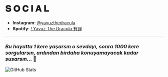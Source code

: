 <h1>𝐒 𝐎 𝐂 𝐈 𝐀 𝐋</h1>

- **Instagram**: [@yavuzthedracula](https://www.instagram.com/yavuzthedracula)
- **Spotify**: [! Yavuz The Dracula 有罪](https://open.spotify.com/playlist/6x11UxMCht0JU1F9vvkrUG)

<hr>

<h3><i>Bu hayatta 1 kere yaşarsın o sevdayı, sonra 1000 kere sorgularsın, ardından birdaha konuşamayacak kadar susarsın... </i>🥀</h3>

![GitHub Stats](https://github-readme-stats.vercel.app/api?username=yavuzthedracula&show_icons=true&icon_color=ff0051&theme=dark&bg_color=000&border_color=aeaeae)
